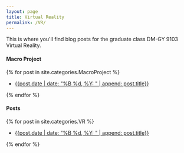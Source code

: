 ```yaml
---
layout: page
title: Virtual Reality
permalink: /VR/
---
```


This is where you'll find blog posts for the graduate class DM-GY 9103 Virtual Reality.

<h4>Macro Project</h4>
{% for post in site.categories.MacroProject %}
  <ul>
      <li><a href="{{post.url}}">{{post.date | date: "%B %d, %Y: " | append: post.title}}</a></li>
  </ul>
{% endfor %}


<h4>Posts</h4>
{% for post in site.categories.VR %}
  <ul>
      <li><a href="{{post.url}}">{{post.date | date: "%B %d, %Y: " | append: post.title}}</a></li>
  </ul>
{% endfor %}